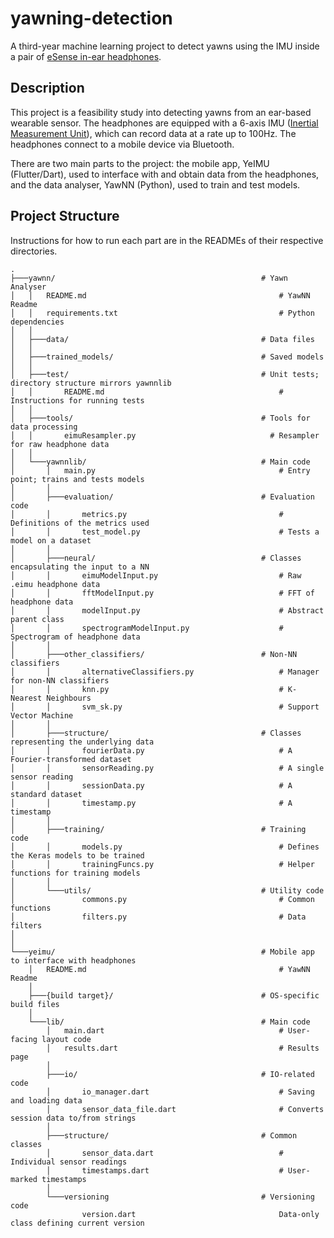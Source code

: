 # yawning-detection

A third-year machine learning project to detect yawns using the IMU inside a pair of [eSense in-ear headphones](https://esense.io/).

## Description

This project is a feasibility study into detecting yawns from an ear-based wearable sensor. The headphones are equipped with a 6-axis IMU ([Inertial Measurement Unit](https://en.wikipedia.org/wiki/Inertial_measurement_unit)), which can record data at a rate up to 100Hz. The headphones connect to a mobile device via Bluetooth.

There are two main parts to the project: the mobile app, YeIMU (Flutter/Dart), used to interface with and obtain data from the headphones, and the data analyser, YawNN (Python), used to train and test models.

## Project Structure

Instructions for how to run each part are in the READMEs of their respective directories.

```text
.
├───yawnn/                                              # Yawn Analyser
│   │   README.md                                           # YawNN Readme
│   │   requirements.txt                                    # Python dependencies
│   │   
│   ├───data/                                           # Data files
│   │
│   ├───trained_models/                                 # Saved models
│   │ 
│   ├───test/                                           # Unit tests; directory structure mirrors yawnnlib
│   │       README.md                                       # Instructions for running tests
│   │               
│   ├───tools/                                          # Tools for data processing
│   │       eimuResampler.py                              # Resampler for raw headphone data
│   │       
│   └───yawnnlib/                                       # Main code
│       │   main.py                                         # Entry point; trains and tests models
│       │   
│       ├───evaluation/                                 # Evaluation code
│       │       metrics.py                                  # Definitions of the metrics used
│       │       test_model.py                               # Tests a model on a dataset
│       │   
│       ├───neural/                                     # Classes encapsulating the input to a NN
│       │       eimuModelInput.py                           # Raw .eimu headphone data
│       │       fftModelInput.py                            # FFT of headphone data
│       │       modelInput.py                               # Abstract parent class
│       │       spectrogramModelInput.py                    # Spectrogram of headphone data
│       │           
│       ├───other_classifiers/                          # Non-NN classifiers
│       │       alternativeClassifiers.py                   # Manager for non-NN classifiers
│       │       knn.py                                      # K-Nearest Neighbours
│       │       svm_sk.py                                   # Support Vector Machine
│       │ 
│       ├───structure/                                  # Classes representing the underlying data
│       │       fourierData.py                              # A Fourier-transformed dataset
│       │       sensorReading.py                            # A single sensor reading
│       │       sessionData.py                              # A standard dataset
│       │       timestamp.py                                # A timestamp
│       │
│       ├───training/                                   # Training code
│       │       models.py                                   # Defines the Keras models to be trained
│       │       trainingFuncs.py                            # Helper functions for training models
│       │
│       └───utils/                                      # Utility code
│               commons.py                                  # Common functions
│               filters.py                                  # Data filters 
│
│
└───yeimu/                                              # Mobile app to interface with headphones
    │   README.md                                           # YawNN Readme
    │
    ├───{build target}/                                 # OS-specific build files
    │
    └───lib/                                            # Main code
        │   main.dart                                       # User-facing layout code
        │   results.dart                                    # Results page
        │
        ├───io/                                         # IO-related code
        │       io_manager.dart                             # Saving and loading data  
        │       sensor_data_file.dart                       # Converts session data to/from strings
        │
        ├───structure/                                  # Common classes
        │       sensor_data.dart                            # Individual sensor readings
        │       timestamps.dart                             # User-marked timestamps
        │
        └───versioning                                  # Versioning code
                version.dart                                Data-only class defining current version
```
